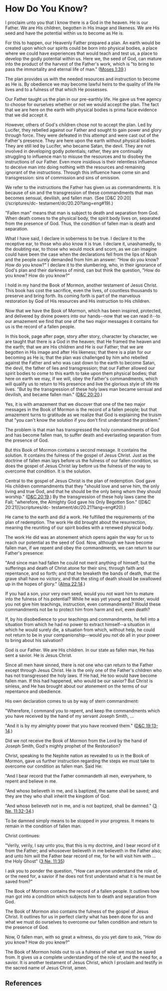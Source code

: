 # How Do You Know?

I proclaim unto you that I know there is a God in the heaven. He is our
Father. We are His children, begotten in His image and likeness. We are His
seed and have the potential within us to become as He is.

For this to happen, our Heavenly Father prepared a plan. An earth would be
created upon which our spirits could be born into physical bodies, a place
where we could have experiences that would teach and test us, a place to
develop the godly potential within us. Here we, the seed of God, can mature
into the product of the harvest of the Father's work, which is "to bring to
pass the immortality and eternal life of man." ([Moses
1:39](/scriptures/pgp/moses/1.39?lang=eng#38).)

The plan provides us with the needed resources and instruction to become as He
is. By obedience we may become lawful heirs to the quality of life He lives
and to a fulness of that which He possesses.

Our Father taught us the plan in our pre-earthly life. He gave us free agency
to choose for ourselves whether or not we would accept the plan. The fact that
we are here on the earth with physical bodies is prima facie evidence that we
did accept it.

However, others of God's children chose not to accept the plan. Led by
Lucifer, they rebelled against our Father and sought to gain power and glory
through force. They were defeated in this attempt and were cast out of the
Father's presence. They are here upon the earth without physical bodies. They
are still led by Lucifer, who became Satan, the devil. They are not involved
in developing godly potentials; rather, they are continually struggling to
influence man to misuse the resources and to disobey the instructions of our
Father. Even more insidious is their relentless influence to deceive man into
doing nothing with the resources and remaining ignorant of the instructions.
Through this influence have come sin and transgression: sins of commission and
sins of omission.

We refer to the instructions the Father has given us as commandments. It is
because of sin and the transgression of these commandments that man becomes
sensual, devilish, and fallen man. (See [D&amp;C 20:20](/scriptures/dc-
testament/dc/20.20?lang=eng#19).)

"Fallen man" means that man is subject to death and separation from God. When
death comes to the physical body, the spirit body lives on, separated from the
presence of God. Thus, the condition of fallen man is death and separation.

What I have said, I declare in soberness to be true. I declare it to the
receptive ear, to those who also know it is true. I declare it, unashamedly,
to the doubting ear, to those who would mock and scorn, as we can imagine
could have been the case when the declarations fell from the lips of Noah and
the people surely demanded from him an answer: "How do you know? How do you
know?" I declare it to the slumbering, who, in their ignorance of God's plan
and their darkness of mind, can but think the question, "How do you know? How
do you know?"

I hold in my hand the Book of Mormon, another testament of Jesus Christ. This
book has cost the sacrifice, even the lives, of countless thousands to
preserve and bring forth. Its coming forth is part of the marvelous
restoration by God of His resources and His instruction to His children.

Now that we have the Book of Mormon, which has been inspired, protected, and
delivered by divine powers into our hands--now that we can read it--to our
amazement we find that one of the two major messages it contains for us is the
record of a fallen people.

In this book, page after page, story after story, character by character, we
are taught that there is a God in the heaven; that He framed the heaven and
the earth; that we are His children and He is our Father; that we are begotten
in His image and after His likeness; that there is a plan for our becoming as
He is; that the plan was challenged by him who rebelled against the Father and
who was cast down to the earth to become Satan, the devil, the father of lies
and transgression; that our Father allowed our spirit bodies to come to this
earth to take upon them physical bodies; that here on earth we may, if we
will, obey the Father's commandments, which will qualify us to return to His
presence and live the glorious style of life He lives. "But by the
transgression of these holy laws man became sensual and devilish, and became
fallen man." ([D&amp;C 20:20](/scriptures/dc-testament/dc/20.20?lang=eng#19).)

Yes, it is with amazement that we discover that one of the two major messages
in the Book of Mormon is the record of a fallen people; but that amazement
turns to gratitude as we realize that God is explaining the truism that "you
can't know the solution if you don't first understand the problem."

The problem is that man has transgressed the holy commandments of God and has
become fallen man, to suffer death and everlasting separation from the
presence of God.

But this Book of Mormon contains a second message. It contains the solution.
It contains the fulness of the gospel of Jesus Christ. Just as the doctrine of
fallen man lays before us the fulness of our fallen condition, so does the
gospel of Jesus Christ lay before us the fulness of the way to overcome that
condition. It is the solution.

Central to the gospel of Jesus Christ is the plan of redemption. God gave His
children commandments that they "should love and serve him, the only living
and true God, and that he should be the only being whom they should worship."
([D&amp;C 20:19](/scriptures/dc-testament/dc/20.19?lang=eng#18).) By the
transgression of these holy laws came the Fall; "wherefore, the Almighty God
gave his Only Begotten Son." ([D&amp;C 20:21](/scriptures/dc-
testament/dc/20.21?lang=eng#20).)

He came to the earth and did a work. He fulfilled the requirements of the plan
of redemption. The work He did brought about the resurrection, meaning the
reuniting of our spirit bodies with a renewed physical body.

The work He did was an atonement which opens again the way for us to reach our
potential as the seed of God. Now, although we have become fallen man, if we
repent and obey the commandments, we can return to our Father's presence:

"And since man had fallen he could not merit anything of himself; but the
sufferings and death of Christ atone for their sins, through faith and
repentance, and so forth; and that he breaketh the bands of death, that the
grave shall have no victory, and that the sting of death should be swallowed
up in the hopes of glory." ([Alma
22:14](/scriptures/bofm/alma/22.14?lang=eng#13).)

If you had a son, your very own seed, would you not want him to mature into
the fulness of his potential? While he was yet young and tender, would you not
give him teachings, instruction, even commandments? Would these commandments
not be to protect him from harm and evil, even death?

If, by his disobedience to your teachings and commandments, he fell into a
situation from which he had no power to extract himself--a situation in which
he would surely die, a situation from which, without help, he could not return
to be in your companionship--would you not do all in your power to bring about
his salvation?

God is our Father. We are His children. In our state as fallen man, He has
sent a savior. He is Jesus Christ.

Since all men have sinned, there is not one who can return to the Father
except through Jesus Christ. He is the only one of the Father's children who
has not transgressed the holy laws. If He had, He too would have become fallen
man. If this had happened, who would be our savior? But Christ is sinless, and
He has brought about our atonement on the terms of our repentance and
obedience.

His own declaration comes to us by way of stern commandment:

"Wherefore, I command you to repent, and keep the commandments which you have
received by the hand of my servant Joseph Smith, ...

"And it is by my almighty power that you have received them." ([D&amp;C
19:13-14](/scriptures/dc-testament/dc/19.13-14?lang=eng#12).)

Did we not receive the Book of Mormon from the Lord by the hand of Joseph
Smith, God's mighty prophet of the Restoration?

Christ, speaking to the Nephite nation as revealed to us in the Book of
Mormon, gave us further instruction regarding the steps we must take to
overcome our condition as fallen man. Said He:

"And I bear record that the Father commandeth all men, everywhere, to repent
and believe in me.

"And whoso believeth in me, and is baptized, the same shall be saved; and they
are they who shall inherit the kingdom of God.

"And whoso believeth not in me, and is not baptized, shall be damned." ([3 Ne.
11:32-34](/scriptures/bofm/3-ne/11.32-34?lang=eng#31).)

To be damned simply means to be stopped in your progress. It means to remain
in the condition of fallen man.

Christ continues:

"Verily, verily, I say unto you, that this is my doctrine, and I bear record
of it from the Father; and whosoever believeth in me believeth in the Father
also; and unto him will the Father bear record of me, for he will visit him
with ... the Holy Ghost" ([3 Ne.
11:35](/scriptures/bofm/3-ne/11.35?lang=eng#34))

I ask you to ponder the question, "How can anyone understand the role of, or
the need for, a savior if he does not first understand what it is he must be
saved from?"

The Book of Mormon contains the record of a fallen people. It outlines how man
got into a condition which subjects him to death and separation from God.

The Book of Mormon also contains the fulness of the gospel of Jesus Christ. It
outlines for us in perfect clarity what has been done for us and what we must
do ourselves to overcome our fallen condition and return to the presence of
God.

Now, O fallen man, with so great a witness, do you yet dare to ask, "How do
you know? How do you know?"

The Book of Mormon holds out to us a fulness of what we must be saved from. It
gives us a complete understanding of the role of, and the need for, a savior.
It is another testament of Jesus Christ, which I proclaim and testify in the
sacred name of Jesus Christ, amen.

## References

